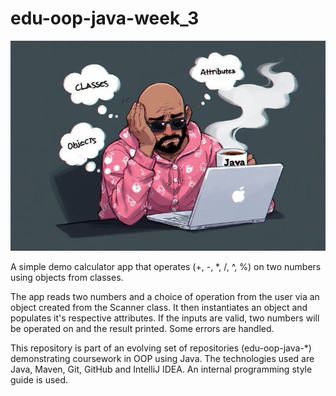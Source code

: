 # edu-oop-java-week_3

![A man in pink pyjamas looking at a laptop scratching his head in confusion with thought bubbles "Classes", "Objects" and "Attributes". He's drinking coffee from a mug that says "Java"](classes_objects_attributes.jpg)

A simple demo calculator app that operates (+, -, *, /, ^, %) on two numbers using objects from classes.

The app reads two numbers and a choice of operation from the user via an object created from the Scanner class. It then
instantiates an object and populates it's respective attributes. If the inputs are valid, two numbers will be operated 
on and the result printed. Some errors are handled.

This repository is part of an evolving set of repositories (edu-oop-java-*) demonstrating coursework in OOP using Java.
The technologies used are Java, Maven, Git, GitHub and IntelliJ IDEA.
An internal programming style guide is used.